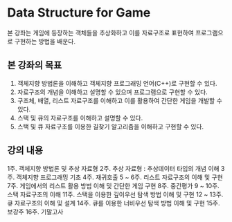 # Data Structure for Game

본 강좌는 게임에 등장하는 객체들을 추상화하고 이를 자료구조로 표현하여 프로그램으로 구현하는 방법을 배운다.

## 본 강좌의 목표
1. 객체지향 방법론을 이해하고 객체지향 프로그래밍 언어(C++)로 구현할 수 있다.
2. 자료구조의 개념을 이해하고 설명할 수 있으며 프로그램으로 구현할 수 있다.
3. 구조체, 배열, 리스트 자료구조를 이해하고 이를 활용하여 간단한 게임을 개발할 수 있다.
4. 스택 및 큐의 자료구조를 이해하고 설명할 수 있다.
5. 스택 및 큐 자료구조를 이용한 길찾기 알고리즘을 이해하고 구현할 수 있다.

## 강의 내용
1주. 객체지향 방법론 및 추상 자료형
2주. 추상 자료형 : 추상데이터 타입의 개념 이해
3주. 객체지향 프로그래밍 기초
4주. 재귀호출
5 ~ 6주. 리스트 자료구조의 이해 및 구현
7주. 게임에서의 리스트 활용 방법 이해 및 간단한 게임 구현
8주. 중간평가
9 ~ 10주. 스택 자료구조의 이해 
11주. 스택을 이용한 깊이우선 탐색 방법 이해 및 구현
12 ~ 13주. 큐 자료구조의 이해 및 설계
14주. 큐를 이용한 너비우선 탐색 방법 이해 및 구현
15주. 보강주
16주. 기말고사


